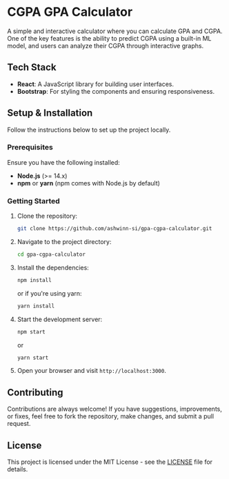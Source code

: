 # CGPA GPA Calculator


A simple and interactive calculator where you can calculate GPA and CGPA. One of the key features is the ability to predict CGPA using a built-in ML model, and users can analyze their CGPA through interactive graphs.


## Tech Stack

- **React**: A JavaScript library for building user interfaces.
- **Bootstrap**: For styling the components and ensuring responsiveness.

## Setup & Installation

Follow the instructions below to set up the project locally.

### Prerequisites

Ensure you have the following installed:

- **Node.js** (>= 14.x)
- **npm** or **yarn** (npm comes with Node.js by default)

### Getting Started

1. Clone the repository:

   ```bash
   git clone https://github.com/ashwinn-si/gpa-cgpa-calculator.git
   ```

2. Navigate to the project directory:

   ```bash
   cd gpa-cgpa-calculator
   ```

3. Install the dependencies:

   ```bash
   npm install
   ```

   or if you're using yarn:

   ```bash
   yarn install
   ```

4. Start the development server:

   ```bash
   npm start
   ```

   or

   ```bash
   yarn start
   ```

5. Open your browser and visit `http://localhost:3000`.

## Contributing

Contributions are always welcome! If you have suggestions, improvements, or fixes, feel free to fork the repository, make changes, and submit a pull request.

## License

This project is licensed under the MIT License - see the [LICENSE](LICENSE) file for details.
